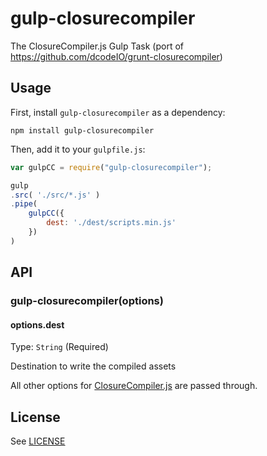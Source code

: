 gulp-closurecompiler
====================

The ClosureCompiler.js Gulp Task (port of https://github.com/dcodeIO/grunt-closurecompiler)

## Usage

First, install `gulp-closurecompiler` as a dependency:

```shell
npm install gulp-closurecompiler
```

Then, add it to your `gulpfile.js`:

```javascript
var gulpCC = require("gulp-closurecompiler");

gulp
.src( './src/*.js' )
.pipe(
	gulpCC({
		dest: './dest/scripts.min.js'
	})
)
```

## API

### gulp-closurecompiler(options)

#### options.dest
Type: `String` (Required)

Destination to write the compiled assets

All other options for [ClosureCompiler.js](https://github.com/dcodeIO/ClosureCompiler.js) are passed through.

## License

See [LICENSE](https://github.com/julianxhokaxhiu/gulp-closurecompiler/blob/master/LICENSE)